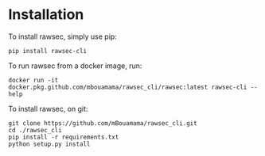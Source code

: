 # Installation
To install rawsec, simply use pip:
```
pip install rawsec-cli
```
To run rawsec from a docker image, run:
```
docker run -it docker.pkg.github.com/mbouamama/rawsec_cli/rawsec:latest rawsec-cli --help
```

To install rawsec, on git:
```
git clone https://github.com/mBouamama/rawsec_cli.git
cd ./rawsec_cli
pip install -r requirements.txt
python setup.py install
```

